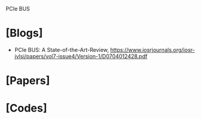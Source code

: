 PCIe BUS

# [Blogs]
+ PCIe BUS: A State-of-the-Art-Review, https://www.iosrjournals.org/iosr-jvlsi/papers/vol7-issue4/Version-1/D0704012428.pdf

# [Papers]


# [Codes]


